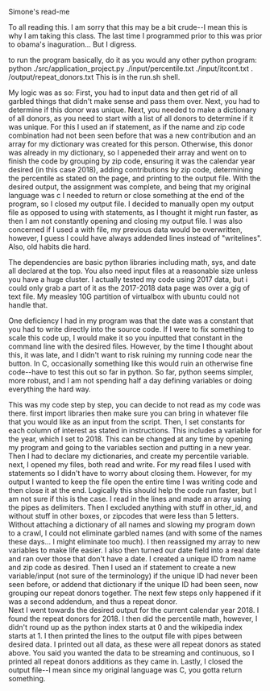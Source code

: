 Simone's read-me

To all reading this.  I am sorry that this may be a bit crude--I mean this is why I am taking this class.  The last time I programmed prior to this was prior to obama's inaguration... But I digress.

to run the program basically, do it as you would any other python program:
python ./src/application_project.py ./input/percentile.txt ./input/itcont.txt .\
/output/repeat_donors.txt
This is in the run.sh shell.

My logic was as so:
First, you had to input data and then get rid of all garbled things that didn't make sense and pass them over.  Next, you had to determine if this donor was unique.  Next, you needed to make a dictionary of all donors, as you need to start with a list of all donors to determine if it was unique.  For this I used an if statement, as if the name and zip code combination had not been seen before that was a new contribution and an array for my dictionary was created for this person.  Otherwise, this donor was already in my dictionary, so I appeneded their array and went on to finish the code by grouping by zip code, ensuring it was the calendar year desired (in this case 2018), adding contributions by zip code, determining the percentile as stated on the page, and printing to the output file. With the desired output, the assignment was complete, and being that my original language was c I needed to return or close something at the end of the program, so I closed my output file.  I decided to manually open my output file as opposed to using with statements, as I thought it might run faster, as then I am not constantly opening and closing my output file.  I was also concerned if I used a with file, my previous data would be overwritten, however, I guess I could have always addended lines instead of "writelines".  Also, old habits die hard.

The dependencies are basic python libraries including math, sys, and date all declared at the top.  You also need input files at a reasonable size unless you have a huge cluster.  I actually tested my code using 2017 data, but i could only grab a part of it as the 2017-2018 data page was over a gig of text file.  My measley 10G partition of virtualbox with ubuntu could not handle that.

One deficiency I had in my program was that the date was a constant that you had to write directly into the source code.  If I were to fix something to scale this code up, I would make it so you inputted that constant in the command line with the desired files.  However, by the time I thought about this, it was late, and I didn't want to risk ruining my running code near the button.  In C, occasionally something like this would ruin an otherwise fine code--have to test this out so far in python.  So far, python seems simpler, more robust, and I am not spending half a day defining variables or doing everything the hard way.

This was my code step by step, you can decide to not read as my code was there.
first import libraries
then make sure you can bring in whatever file that you would like as an input from the script.
Then, I set constants for each column of interest as stated in instructions.  This includes a variable for the year, which I set to 2018.  This can be changed at any time by opening my program and going to the variables section and putting in a new year.  
Then I had to declare my dictionaries, and create my percentile variable.
next, I opened my files, both read and write.  For my read files I used with statements so I didn't have to worry about closing them.  However, for my output I wanted to keep the file open the entire time I was writing code and then close it at the end.  Logically this should help the code run faster, but I am not sure if this is the case.
I read in the lines and made an array using the pipes as delimiters.
Then I excluded anything with stuff in other_id, and without stuff in other boxes, or zipcodes that were less than 5 letters.  Without attaching a dictionary of all names and slowing my program down to a crawl, I could not eliminate garbled names (and with some of the names these days... I might eliminate too much).
I then reassigned my array to new variables to make life easier.
I also then turned our date field into a real date and ran over those that don't have a date.
I created a unique ID from name and zip code as desired.
Then I used an if statement to create a new variable/input (not sure of the terminology) if the unique ID had never been seen before, or addend that dictionary if the unique ID had been seen, now grouping our repeat donors together.  The next few steps only happened if it was a second addendum, and thus a repeat donor.  
Next I went towards the desired output for the current calendar year 2018.
I found the repeat donors for 2018.
I then did the percentile math, however, I didn't round up as the python index starts at 0 and the wikipedia index starts at 1.
I then printed the lines to the output file with pipes between desired data.  I printed out all data, as these were all repeat donors as stated above.  You said you wanted the data to be streaming and continuous, so I printed all repeat donors additions as they came in.
Lastly, I closed the output file--I mean since my original language was C, you gotta return something.

